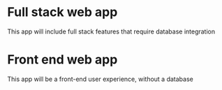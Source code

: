 <!-- option-1 -->

# Full stack web app

This app will include full stack features that require database integration

<!-- /option-1 -->

<!-- option-2 -->

# Front end web app

This app will be a front-end user experience, without a database

<!-- /option-2 -->
